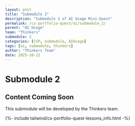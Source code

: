 ```yaml
---
layout: post
title: "Submodule 2"
description: "Submodule 2 of AI Usage Mini-Quest"
permalink: /cs-portfolio-quest/ai/submodule_2/
parent: "AI Usage"
team: "Thinkers"
submodule: 2
categories: [CSP, Submodule, AIUsage]
tags: [ai, submodule, thinkers]
author: "Thinkers Team"
date: 2025-10-21
---
```


# Submodule 2

## Content Coming Soon
This submodule will be developed by the Thinkers team.

{%- include tailwind/cs-portfolio-quest-lessons_info.html -%}